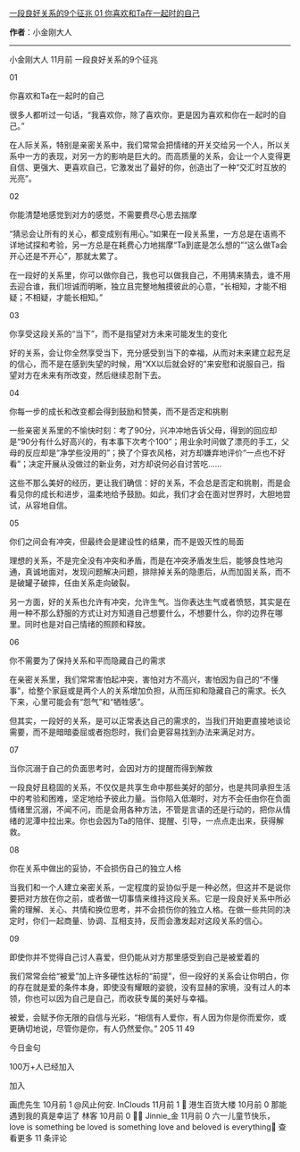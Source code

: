 

[一段良好关系的9个征兆 01 你喜欢和Ta在一起时的自己](https://m.okjike.com/originalPosts/664d4fb59b2032272b872581?s=ewoidSI6ICI1N2Y0ZGFjYWI2YzFlNTEzMDBiMDQyNmQiCn0=)

**作者**：小金刚大人

---

小金刚大人
11月前
一段良好关系的9个征兆

01

你喜欢和Ta在一起时的自己

很多人都听过一句话，“我喜欢你，除了喜欢你，更是因为喜欢和你在一起时的自己。”

在人际关系，特别是亲密关系中，我们常常会把情绪的开关交给另一个人，所以关系中一方的表现，对另一方的影响是巨大的。而高质量的关系，会让一个人变得更自信、更强大、更喜欢自己，它激发出了最好的你，创造出了一种“交汇时互放的光亮”。

02

你能清楚地感觉到对方的感觉，不需要费尽心思去揣摩

“猜忌会让所有的关心，都变成别有用心。”如果在一段关系里，一方总是在语焉不详地试探和考验，另一方总是在耗费心力地揣摩“Ta到底是怎么想的”“这么做Ta会开心还是不开心”，那就太累了。

在一段好的关系里，你可以做你自己，我也可以做我自己，不用猜来猜去，谁不用去迎合谁，我们坦诚而明晰，独立且完整地触摸彼此的心意，“长相知，才能不相疑；不相疑，才能长相知。”

03

你享受这段关系的“当下”，而不是指望对方未来可能发生的变化

好的关系，会让你全然享受当下，充分感受到当下的幸福，从而对未来建立起充足的信心，而不是在感到失望的时候，用“XX以后就会好的”来安慰和说服自己，指望对方在未来有所改变，然后继续忍耐下去。

04

你每一步的成长和改变都会得到鼓励和赞美，而不是否定和挑剔

一些亲密关系里的不愉快时刻：考了90分，兴冲冲地告诉父母，得到的回应却是“90分有什么好高兴的，有本事下次考个100”；用业余时间做了漂亮的手工，父母的反应却是“净学些没用的”；换了个穿衣风格，对方却嫌弃地评价“一点也不好看”；决定开展从没做过的新业务，对方却说何必自讨苦吃……

这些不那么美好的经历，更让我们确信：好的关系，不会总是否定和挑剔，而是会看见你的成长和进步，温柔地给予鼓励。如此，我们才会在面对世界时，大胆地尝试，从容地自信。

05

你们之间会有冲突，但最终会是建设性的结果，而不是毁灭性的局面

理想的关系，不是完全没有冲突和矛盾，而是在冲突矛盾发生后，能够良性地沟通，真诚地面对，发现问题解决问题，排除掉关系的隐患后，从而加固关系，而不是破罐子破摔，任由关系走向破裂。

另一方面，好的关系也允许有冲突，允许生气。当你表达生气或者愤怒，其实是在用一种不那么舒服的方式让对方知道自己想要什么，不想要什么，你的边界在哪里。同时也是对自己情绪的照顾和释放。

06

你不需要为了保持关系和平而隐藏自己的需求

在亲密关系里，我们常常害怕起冲突，害怕对方不高兴，害怕因为自己的“不懂事”，给整个家庭或是两个人的关系增加负担，从而压抑和隐藏自己的需求。长久下来，心里可能会有“怨气”和“牺牲感”。

但其实，一段好的关系，是可以正常表达自己的需求的，当我们开始更直接地谈论需要，而不是暗暗委屈或者抱怨时，我们会更容易找到办法来满足对方。

07

当你沉溺于自己的负面思考时，会因对方的提醒而得到解救

一段良好且稳固的关系，不仅仅是共享生命中那些美好的部分，也是共同承担生活中的考验和困难，坚定地给予彼此力量。当你陷入低潮时，对方不会任由你在负面情绪里沉溺，不闻不问，而是会用各种方法，不管是言语的还是行动的，把你从情绪的泥潭中拉出来。你也会因为Ta的陪伴、提醒、引导，一点点走出来，获得解救。

08

你在关系中做出的妥协，不会损伤自己的独立人格

当我们和一个人建立亲密关系，一定程度的妥协似乎是一种必然，但这并不是说你要把对方放在你之前，或者做一切事情来维持这段关系。它是一段良好关系中所必需的理解、关心、共情和换位思考，并不会损伤你的独立人格。在做一些共同的决定时，你们一起商量、协调、互相支持，反而会激发起对这段关系的信心。

09

即使你并不觉得自己讨人喜爱，但仍能从对方那里感受到自己是被爱着的

我们常常会给“被爱”加上许多硬性达标的“前提”，但一段好的关系会让你明白，你的存在就是爱的条件本身，即使没有耀眼的姿貌，没有显赫的家境，没有过人的本领，你也可以因为自己是自己，而收获专属的美好与幸福。

被爱，会赋予你无限的自信与光彩，“相信有人爱你，有人因为你是你而爱你，或更确切地说，尽管你是你，有人仍然爱你。”
205
11
49

今日金句

100万+人已经加入

加入

画虎先生
10月前
1
@风止何安.
InClouds
11月前
1
🍵
港生百货大楼
10月前
0
那能遇到我的真是幸运了
林客
10月前
0
🫰🏿
Jinnie_金
11月前
0
六一儿童节快乐，
love is something
be loved is something
love and beloved is everything💖
查看更多 11 条评论

